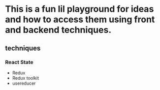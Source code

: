 # This is a fun lil playground for ideas and how to access them using front and backend techniques.

## techniques

### React State

- Redux
- Redux toolkit
- usereducer
